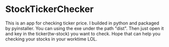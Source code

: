 # StockTickerChecker

This is an app for checking ticker price.
I builded in python and packaged by pyinstaller.
You can using the  exe under the path "dist".
Then just open it and key in the ticker(tw-stock) you want to check.
Hope that can help you  checking your stocks in your worktime LOL.



